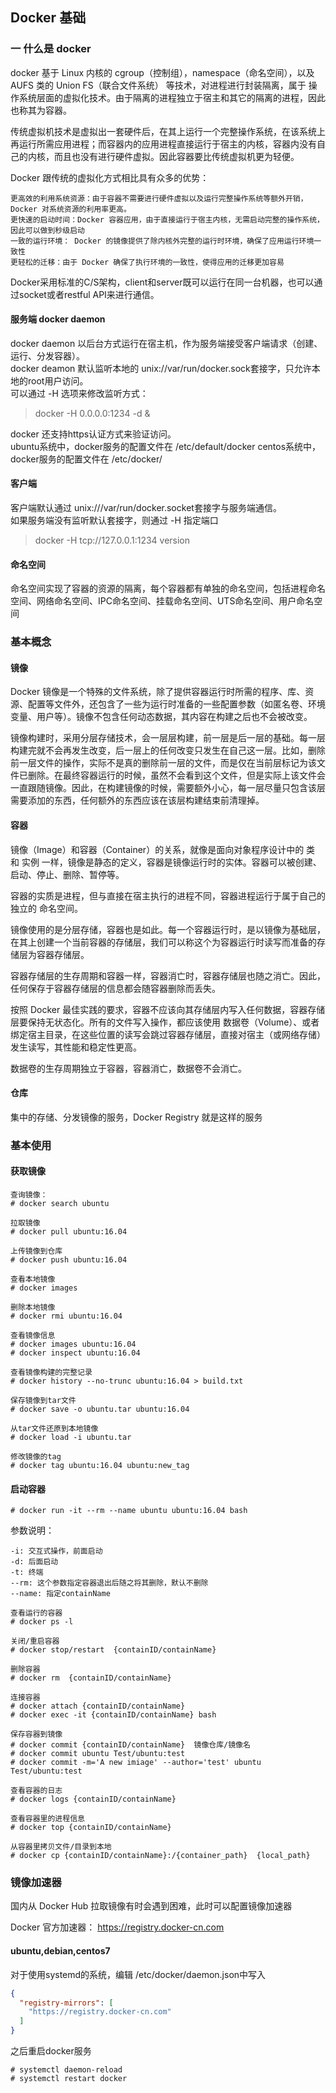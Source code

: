 ## Docker 基础 ##
### 一 什么是 docker ###
docker 基于 Linux 内核的 cgroup（控制组），namespace（命名空间），以及 AUFS 类的 Union FS（联合文件系统） 等技术，对进程进行封装隔离，属于 操作系统层面的虚拟化技术。由于隔离的进程独立于宿主和其它的隔离的进程，因此也称其为容器。

传统虚拟机技术是虚拟出一套硬件后，在其上运行一个完整操作系统，在该系统上再运行所需应用进程；而容器内的应用进程直接运行于宿主的内核，容器内没有自己的内核，而且也没有进行硬件虚拟。因此容器要比传统虚拟机更为轻便。

Docker 跟传统的虚拟化方式相比具有众多的优势：

    更高效的利用系统资源：由于容器不需要进行硬件虚拟以及运行完整操作系统等额外开销，Docker 对系统资源的利用率更高。
    更快速的启动时间：Docker 容器应用，由于直接运行于宿主内核，无需启动完整的操作系统，因此可以做到秒级启动
    一致的运行环境： Docker 的镜像提供了除内核外完整的运行时环境，确保了应用运行环境一致性
    更轻松的迁移：由于 Docker 确保了执行环境的一致性，使得应用的迁移更加容易


Docker采用标准的C/S架构，client和server既可以运行在同一台机器，也可以通过socket或者restful API来进行通信。  

#### 服务端 docker daemon
docker daemon 以后台方式运行在宿主机，作为服务端接受客户端请求（创建、运行、分发容器）。   
docker deamon 默认监听本地的 unix://var/run/docker.sock套接字，只允许本地的root用户访问。  
可以通过 -H 选项来修改监听方式：
> docker -H 0.0.0.0:1234 -d &   

docker 还支持https认证方式来验证访问。  
ubuntu系统中，docker服务的配置文件在 /etc/default/docker
centos系统中，docker服务的配置文件在 /etc/docker/ 

#### 客户端
客户端默认通过 unix:///var/run/docker.socket套接字与服务端通信。   
如果服务端没有监听默认套接字，则通过 -H 指定端口
> docker -H tcp://127.0.0.1:1234 version

#### 命名空间
命名空间实现了容器的资源的隔离，每个容器都有单独的命名空间，包括进程命名空间、网络命名空间、IPC命名空间、挂载命名空间、UTS命名空间、用户命名空间



### 基本概念 ###
#### 镜像 ####
Docker 镜像是一个特殊的文件系统，除了提供容器运行时所需的程序、库、资源、配置等文件外，还包含了一些为运行时准备的一些配置参数（如匿名卷、环境变量、用户等）。镜像不包含任何动态数据，其内容在构建之后也不会被改变。

镜像构建时，采用分层存储技术，会一层层构建，前一层是后一层的基础。每一层构建完就不会再发生改变，后一层上的任何改变只发生在自己这一层。比如，删除前一层文件的操作，实际不是真的删除前一层的文件，而是仅在当前层标记为该文件已删除。在最终容器运行的时候，虽然不会看到这个文件，但是实际上该文件会一直跟随镜像。因此，在构建镜像的时候，需要额外小心，每一层尽量只包含该层需要添加的东西，任何额外的东西应该在该层构建结束前清理掉。

#### 容器 ####
镜像（Image）和容器（Container）的关系，就像是面向对象程序设计中的 类 和 实例 一样，镜像是静态的定义，容器是镜像运行时的实体。容器可以被创建、启动、停止、删除、暂停等。

容器的实质是进程，但与直接在宿主执行的进程不同，容器进程运行于属于自己的独立的 命名空间。

镜像使用的是分层存储，容器也是如此。每一个容器运行时，是以镜像为基础层，在其上创建一个当前容器的存储层，我们可以称这个为容器运行时读写而准备的存储层为容器存储层。

容器存储层的生存周期和容器一样，容器消亡时，容器存储层也随之消亡。因此，任何保存于容器存储层的信息都会随容器删除而丢失。

按照 Docker 最佳实践的要求，容器不应该向其存储层内写入任何数据，容器存储层要保持无状态化。所有的文件写入操作，都应该使用 数据卷（Volume）、或者绑定宿主目录，在这些位置的读写会跳过容器存储层，直接对宿主（或网络存储）发生读写，其性能和稳定性更高。

数据卷的生存周期独立于容器，容器消亡，数据卷不会消亡。

#### 仓库 #### 
集中的存储、分发镜像的服务，Docker Registry 就是这样的服务


### 基本使用 ###

#### 获取镜像 ####
``` shell 
查询镜像：
# docker search ubuntu

拉取镜像
# docker pull ubuntu:16.04

上传镜像到仓库
# docker push ubuntu:16.04

查看本地镜像
# docker images

删除本地镜像
# docker rmi ubuntu:16.04

查看镜像信息
# docker images ubuntu:16.04
# docker inspect ubuntu:16.04

查看镜像构建的完整记录
# docker history --no-trunc ubuntu:16.04 > build.txt

保存镜像到tar文件
# docker save -o ubuntu.tar ubuntu:16.04

从tar文件还原到本地镜像
# docker load -i ubuntu.tar

修改镜像的tag
# docker tag ubuntu:16.04 ubuntu:new_tag
```

#### 启动容器 #### 
```shell
# docker run -it --rm --name ubuntu ubuntu:16.04 bash 
```
参数说明：

    -i: 交互式操作，前面启动
    -d: 后面启动
    -t: 终端
    --rm: 这个参数指定容器退出后随之将其删除，默认不删除
    --name: 指定containName

```shell 
查看运行的容器
# docker ps -l

关闭/重启容器
# docker stop/restart  {containID/containName}

删除容器
# docker rm  {containID/containName}

连接容器
# docker attach {containID/containName}
# docker exec -it {containID/containName} bash

保存容器到镜像
# docker commit {containID/containName}  镜像仓库/镜像名
# docker commit ubuntu Test/ubuntu:test
# docker commit -m='A new imiage' --author='test' ubuntu Test/ubuntu:test

查看容器的日志
# docker logs {containID/containName}

查看容器里的进程信息
# docker top {containID/containName}

从容器里拷贝文件/目录到本地
# docker cp {containID/containName}:/{container_path}  {local_path}
```

### 镜像加速器 ###
国内从 Docker Hub 拉取镜像有时会遇到困难，此时可以配置镜像加速器

Docker 官方加速器： https://registry.docker-cn.com

#### ubuntu,debian,centos7 ####
对于使用systemd的系统，编辑 /etc/docker/daemon.json中写入
```json
{
  "registry-mirrors": [
    "https://registry.docker-cn.com"
  ]
}
```
之后重启docker服务
```shell
# systemctl daemon-reload
# systemctl restart docker
```
